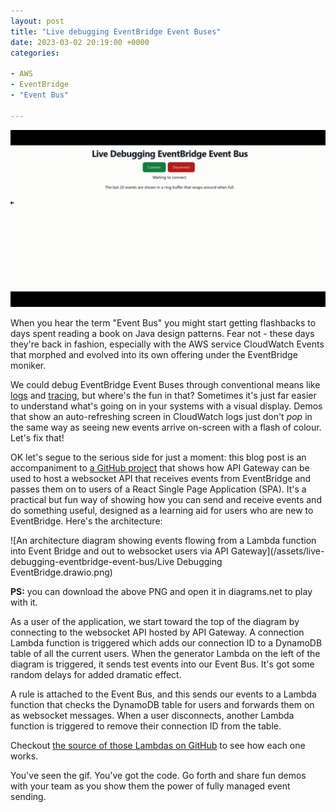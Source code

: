 ```yaml
---
layout: post
title: "Live debugging EventBridge Event Buses"
date: 2023-03-02 20:19:00 +0000
categories:

- AWS
- EventBridge
- "Event Bus"

---
```


![An animation showing events describing products being updated and created arriving on an Event Bus.](/assets/live-debugging-eventbridge-event-bus/demo.gif)

When you hear the term "Event Bus" you might start getting flashbacks to days
spent reading a book on Java design patterns. Fear not - these days they're
back in fashion, especially with the AWS service CloudWatch Events that
morphed and evolved into its own offering under the EventBridge moniker.

We could debug EventBridge Event Buses through conventional means like [logs]
and [tracing], but where's the fun in that? Sometimes it's just far easier to
understand what's going on in your systems with a visual display. Demos that
show an auto-refreshing screen in CloudWatch logs just don't _pop_ in the same
way as seeing new events arrive on-screen with a flash of colour. Let's fix
that!

[logs]: https://docs.aws.amazon.com/eventbridge/latest/userguide/eb-pipes-event-target.html#pipes-targets-specifics-cwl
[tracing]: https://aws.amazon.com/blogs/compute/using-aws-x-ray-tracing-with-amazon-eventbridge/

OK let's segue to the serious side for just a moment: this blog post is an
accompaniment to [a GitHub project] that shows how API Gateway can be used to
host a websocket API that receives events from EventBridge and passes them on
to users of a React Single Page Application (SPA). It's a practical but fun
way of showing how you can send and receive events and do something useful,
designed as a learning aid for users who are new to EventBridge. Here's the
architecture:

[a GitHub project]: https://github.com/jSherz/live-debugging-event-bridge

![An architecture diagram showing events flowing from a Lambda function into Event Bridge and out to websocket users via API Gateway](/assets/live-debugging-eventbridge-event-bus/Live Debugging EventBridge.drawio.png)

**PS:** you can download the above PNG and open it in diagrams.net to play with
it.

As a user of the application, we start toward the top of the diagram by
connecting to the websocket API hosted by API Gateway. A connection Lambda
function is triggered which adds our connection ID to a DynamoDB table of all
the current users. When the generator Lambda on the left of the diagram is
triggered, it sends test events into our Event Bus. It's got some random delays
for added dramatic effect.

A rule is attached to the Event Bus, and this sends our events to a Lambda
function that checks the DynamoDB table for users and forwards them on as
websocket messages. When a user disconnects, another Lambda function is
triggered to remove their connection ID from the table.

Checkout [the source of those Lambdas on GitHub] to see how each one works.

[the source of those Lambdas on GitHub]: https://github.com/jSherz/live-debugging-event-bridge/tree/main/infrastructure/src/handlers

You've seen the gif. You've got the code. Go forth and share fun demos with
your team as you show them the power of fully managed event sending.
